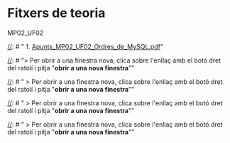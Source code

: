 # Fitxers de teoria

MP02_UF02


[//]: # " 1. <a href="https://drive.google.com/open?id=1y1G9Vwe2JqtWHJfOYYxGhw7l-a5s0pJE" target="_blank">Apunts_MP02_UF02_Ordres_de_MySQL.pdf</a>"
 
[//]: # "> Per obrir a una finestra nova, clica sobre l'enllaç amb el botó dret del ratolí i pitja "**obrir a una nova finestra**""
   
[//]: # "1. [Apunts_MP02_UF03_Llenguatges_DCL_01_Gestio_Usuaris.pdf](MP02_UF03/documents/Apunts_MP02_UF03_Llenguatges_DCL_01_Gestio_Usuaris.pdf) "

[//]: # "   > Per obrir a una finestra nova, clica sobre l'enllaç amb el botó dret del ratolí i pitja "**obrir a una nova finestra**""

[//]: # "1. [MP02_UF03_Act_01_UsuPri_MySQL.pdf](MP02_UF03/documents/MP02_UF03_Act_01_UsuPri_MySQL.pdf) "

[//]: # "   > Per obrir a una finestra nova, clica sobre l'enllaç amb el botó dret del ratolí i pitja "**obrir a una nova finestra**""

[//]: # "# Recuperacions MP02 - UF02 Llenguatges SQL: DML i DDL"

[//]: # "1. [Recuperacions MP02 - UF02 Llenguatges SQL: DML i DDL](recuperacio/MP02UF02/README.md)"

[//]: # "   > Per obrir a una finestra nova, clica sobre l'enllaç amb el botó dret del ratolí i pitja "**obrir a una nova finestra**""

